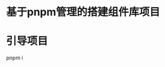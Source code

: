 <!--
 * @Description: 请输入当前文件描述
 * @Author: @Xin (834529118@qq.com)
 * @Date: 2021-10-12 20:32:08
 * @LastEditTime: 2021-10-12 20:38:49
 * @LastEditors: @Xin (834529118@qq.com)
-->
# 基于pnpm管理的搭建组件库项目
# 引导项目

pnpm i

